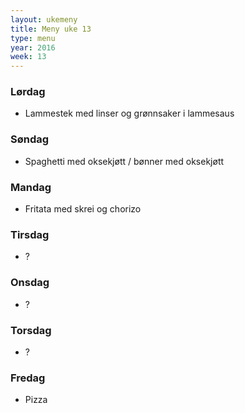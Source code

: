 ```yaml
---
layout: ukemeny
title: Meny uke 13
type: menu
year: 2016
week: 13
---
```


### Lørdag

- Lammestek med linser og grønnsaker i lammesaus

### Søndag

- Spaghetti med oksekjøtt / bønner med oksekjøtt

### Mandag

- Fritata med skrei og chorizo

### Tirsdag

- ?

### Onsdag

- ?

### Torsdag

- ?

### Fredag

- Pizza

